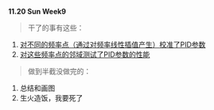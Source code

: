 <!--
 * @Author: Runze Yuan 1959180242@qq.com
 * @Date: 2022-11-20 19:15:00
 * @LastEditors: Runze Yuan 1959180242@qq.com
 * @LastEditTime: 2022-11-20 19:16:21
 * @FilePath: \RS_AS2\待办事项与每周进度\11_20.md
 * @Description: 
 * 
 * Copyright (c) 2022 by Runze Yuan 1959180242@qq.com, All Rights Reserved. 
-->
**11.20 Sun Week9**<br>
>干了的事有这些：<br>

1. [对不同的频率点（通过对频率线性插值产生）校准了PID参数](https://github.com/Vehshanaan/RS_AS2/blob/main/Experiments/11_19%E4%BB%BB%E5%8A%A1%EF%BC%9A%E8%B0%83%E8%8A%82%E4%BA%94%E4%B8%AAdelay%E7%9A%84PID%E5%8F%82%E6%95%B0.md)
2. [对这些频率点的邻域测试了PID参数的性能](https://github.com/Vehshanaan/RS_AS2/blob/main/Experiments/11_20%E4%BB%BB%E5%8A%A1%EF%BC%9A%E5%9C%A8%E5%BD%93%E5%89%8D%E4%BA%94%E4%B8%AA%E7%82%B9%E5%91%A8%E5%9B%B4%E8%B0%83delay.md)

>做到半截没做完的：<br>
1. 总结和画图
2. 生火造饭，我要死了